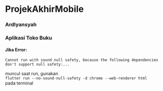 # ProjekAkhirMobile
### Ardlyansyah
### Aplikasi Toko Buku

#### Jika Error: 
``Cannot run with sound null safety, because the following dependencies
don't support null safety:...``

muncul saat run, gunakan <br>
```flutter run --no-sound-null-safety -d chrome --web-renderer html``` <br>
pada terminal
